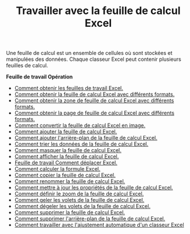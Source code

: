﻿---
title: Travailler avec la feuille de calcul Excel
second_title: Documen
linktitle: Feuille de travail
type: docs
url: /fr/worksheets/
aliases: [/working-with-worksheets/]
keywords: Working with worksheet on an Excel workbook
description: Aspose.Cells Cloud REST API prend en charge l'utilisation de feuilles de calcul dans un classeur Excel. Le SDK prend en charge différents langages de développement, notamment Android, C#, Go, Java, NodeJS, Perl, PHP, Python, Ruby et Swift.
weight: 100
kwords: Excel, Office Cloud, REST API, Feuille de calcul, PDF, CSV, Json, Markdown, Utilisation de la feuille de calcul Excel.
---
Une feuille de calcul est un ensemble de cellules où sont stockées et manipulées des données. Chaque classeur Excel peut contenir plusieurs feuilles de calcul.

**Feuille de travail Opération**

- [Comment obtenir les feuilles de travail Excel.](/cells/fr/worksheets/get-all/)
- [Comment obtenir la feuille de calcul Excel avec différents formats.](/cells/fr/worksheets/get/)
- [Comment obtenir la zone de feuille de calcul Excel avec différents formats.](/cells/fr/worksheets/area-to-different-formats/)
- [Comment obtenir la page de feuille de calcul Excel avec différents formats.](/cells/fr/get-worksheet-for-page-index/)
- [Comment convertir la feuille de calcul Excel en image.](/cells/fr/worksheets/to-image/)
- [Comment ajouter la feuille de calcul Excel.](/cells/fr/worksheets/add/)
- [Comment ajouter l'arrière-plan de la feuille de calcul Excel.](/cells/fr/worksheets/background/add/)
- [Comment trier les données de la feuille de calcul Excel.](/cells/fr/worksheets/sort-data/)
- [Comment masquer la feuille de calcul Excel.](/cells/fr/worksheets/hide/)
- [Comment afficher la feuille de calcul Excel.](/cells/fr/worksheets/unhide/)
- [Feuille de travail Comment déplacer Excel.](/cells/fr/worksheets/move/)
- [Comment calculer la formule Excel.](/cells/fr/worksheets/calculate-formula/)
- [Comment copier la feuille de calcul Excel.](/cells/fr/worksheets/copy/)
- [Comment renommer la feuille de calcul Excel.](/cells/fr/worksheets/rename/)
- [Comment mettre à jour les propriétés de la feuille de calcul Excel.](/cells/fr/worksheets/update-properties/)
- [Comment définir le zoom de la feuille de calcul Excel.](/cells/fr/worksheets/zoom/)
- [Comment geler les volets de la feuille de calcul Excel.](/cells/fr/worksheets/freeze-panes/)
- [Comment dégeler les volets de la feuille de calcul Excel.](/cells/fr/worksheets/unfreeze-panes/)
- [Comment supprimer la feuille de calcul Excel.](/cells/fr/worksheets/delete/)
- [Comment supprimer l'arrière-plan de la feuille de calcul Excel.](/cells/fr/worksheets/background/delete/)
- [Comment travailler avec l'ajustement automatique d'un classeur Excel](/cells/fr/worksheets/autofit/)
